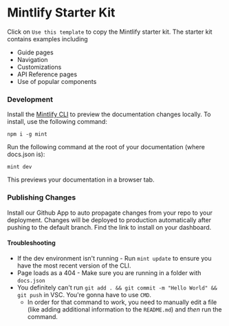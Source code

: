 # Mintlify Starter Kit

Click on `Use this template` to copy the Mintlify starter kit. The starter kit contains examples including

- Guide pages
- Navigation
- Customizations
- API Reference pages
- Use of popular components

### Development

Install the [Mintlify CLI](https://www.npmjs.com/package/mint) to preview the documentation changes locally. To install, use the following command:

```
npm i -g mint
```

Run the following command at the root of your documentation (where docs.json is):

```
mint dev
```

This previews your documentation in a browser tab.

### Publishing Changes

Install our Github App to auto propagate changes from your repo to your deployment. Changes will be deployed to production automatically after pushing to the default branch. Find the link to install on your dashboard. 

#### Troubleshooting

- If the dev environment isn't running - Run `mint update` to ensure you have the most recent version of the CLI.
- Page loads as a 404 - Make sure you are running in a folder with `docs.json`
- You definitely can't run `git add . && git commit -m "Hello World" && git push` in VSC. You're gonna have to use `CMD`.
    - In order for that command to work, you need to manually edit a file (like adding additional information to the `README.md`) and _then_ run the command.